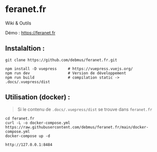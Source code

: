 # feranet.fr
Wiki & Outils

Démo : https://feranet.fr

## Instalaltion :
```
git clone https://github.com/debmus/feranet.fr.git

npm install -D vuepress     # https://vuepress.vuejs.org/
npm run dev                 # Version de développement
npm run build               # compilation static -> .docs/.vuepress/dist
```

## Utilisation (docker) :
> Si le contenu de `.docs/.vuepress/dist` se trouve dans `feranet.fr`
```
cd feranet.fr
curl -L -o docker-compose.yml https://raw.githubusercontent.com/debmus/feranet.fr/main/docker-compose.yml
docker-compose up -d

http://127.0.0.1:8484
```
